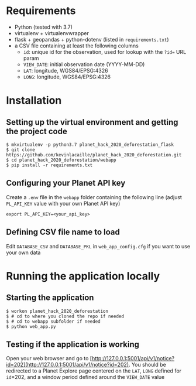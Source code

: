 # Requirements

* Python (tested with 3.7)
* virtualenv + virtualenvwrapper
* flask + geopandas + python-dotenv (listed in `requirements.txt`)
* a CSV file containing at least the following columns
    * `id`: unique id for the observation, used for lookup with the `?id=` URL param
    * `VIEW_DATE`: initial observation date (YYYY-MM-DD)
    * `LAT`: longitude, WGS84/EPSG:4326
    * `LONG`: longitude, WGS84/EPSG:4326

# Installation

## Setting up the virtual environment and getting the project code

```
$ mkvirtualenv -p python3.7 planet_hack_2020_deforestation_flask
$ git clone https://github.com/kevinlacaille/planet_hack_2020_deforestation.git
$ cd planet_hack_2020_deforestation/webapp
$ pip install -r requirements.txt
```

## Configuring your Planet API key

Create a `.env` file in the `webapp` folder containing the following line (adjust `PL_API_KEY` value with your own Planet API key)

```
export PL_API_KEY=<your_api_key>
```

## Defining CSV file name to load

Edit `DATABASE_CSV` and `DATABASE_PKL` in `web_app_config.cfg` if you want to use your own data

# Running the application locally

## Starting the application

```
$ workon planet_hack_2020_deforestation
$ # cd to where you cloned the repo if needed
$ # cd to webapp subfolder if needed
$ python web_app.py
```

## Testing if the application is working

Open your web browser and go to [http://127.0.0.1:5001/api/v1/notice?id=202](http://127.0.0.1:5001/api/v1/notice?id=202). You should be redirected to a Planet Explore page centered on the `LAT`, `LONG` defined for `id`=202, and a window period defined around the `VIEW_DATE` value
